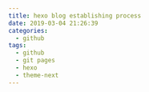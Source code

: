```yaml
---
title: hexo blog establishing process
date: 2019-03-04 21:26:39
categories:
  - github
tags: 
  - github
  - git pages
  - hexo
  - theme-next
---
```

